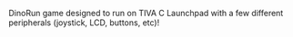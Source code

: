 DinoRun game designed to run on TIVA C Launchpad with a few different peripherals (joystick, LCD, buttons, etc)!
